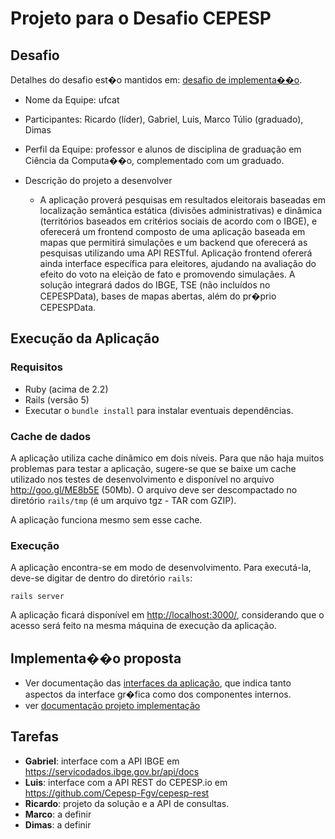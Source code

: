 # Projeto para o Desafio CEPESP

## Desafio

Detalhes do desafio est�o mantidos em: [desafio de implementa��o](http://www.inf.ufg.br/~ricardo/esaas/desafio/desafio-implementacao.html).

+ Nome da Equipe: ufcat
+ Participantes: Ricardo (líder), Gabriel, Luis, Marco Túlio (graduado), Dimas
+ Perfil da Equipe: professor e alunos de disciplina de graduação em Ciência da Computa��o, complementado com um graduado.
+ Descrição do projeto a desenvolver

   * A aplicação proverá pesquisas em resultados eleitorais baseadas em localização semântica estática (divisões administrativas) e dinâmica (territórios baseados em critérios sociais de acordo com o IBGE), e oferecerá um frontend composto de uma aplicação baseada em mapas que permitirá simulações e um backend que oferecerá as pesquisas utilizando uma API RESTful. Aplicação frontend ofererá ainda interface específica para eleitores, ajudando na avaliação do efeito do voto na eleição de fato e promovendo simulaçães. A solução integrará dados do IBGE, TSE (não incluídos no CEPESPData), bases de mapas abertas, além do pr�prio CEPESPData.

## Execução da Aplicação

### Requisitos

+ Ruby (acima de 2.2)
+ Rails (versão 5)
+ Executar o `bundle install` para instalar eventuais dependências.

### Cache de dados

A aplicação utiliza cache dinâmico em dois níveis. Para que não haja muitos problemas para testar a aplicação, sugere-se que se baixe um cache utilizado nos testes de desenvolvimento e disponível no arquivo http://goo.gl/ME8b5E (50Mb). O arquivo deve ser descompactado no diretório `rails/tmp` (é um arquivo tgz - TAR com GZIP).

A aplicação funciona mesmo sem esse cache.

### Execução

A aplicação encontra-se em modo de desenvolvimento. Para executá-la, deve-se digitar de dentro do diretório `rails`:

```
rails server
```

A aplicação ficará disponível em <http://localhost:3000/>, considerando que o acesso será feito na mesma máquina de execução da aplicação.

## Implementa��o proposta

* Ver documentação das [interfaces da aplicação](INTERFACES.md), que indica tanto aspectos da interface gr�fica como dos componentes internos.
* ver [documentação projeto implementação](docs/implementacao.md)

## Tarefas

+ **Gabriel**: interface com a API IBGE em <https://servicodados.ibge.gov.br/api/docs>
+ **Luis**: interface com a API REST do CEPESP.io em <https://github.com/Cepesp-Fgv/cepesp-rest>
+ **Ricardo**: projeto da solução e a API de consultas.
+ **Marco**: a definir
+ **Dimas**: a definir

